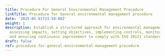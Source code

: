 ```yaml
---
title: Procedure For General Environmental Management Procedure
linkTitle: Procedure for General environmental management procedure
date: '2025-05-01T23:50:00Z'
weight: 1
description: Establish a structured approach for environmental management, including
  assessing impacts, setting objectives, implementing controls, monitoring performance,
  and ensuring continuous improvement to comply with ISO 20121 standards.
draft: false
ref: procedure-for-general-environmental-management-procedure
---
```


